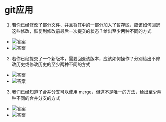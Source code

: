 # git应用
1. 若你已经修改了部分文件、并且将其中的一部分加入了暂存区，应该如何回退这些修改，恢复到修改前最后一次提交的状态？给出至少两种不同的方式
- ![答案](/home/wan/xwechat_files/dxx/git2)
- ![答案](/home/wan/xwechat_files/dxx/git1)
2. 若你已经提交了一个新版本，需要回退该版本，应该如何操作？分别给出不修改历史或修改历史的至少两种不同的方式
- ![答案](/home/wan/xwechat_files/dxx/git3)
- ![答案](/home/wan/xwechat_files/dxx/git4)
3. 我们已经知道了合并分支可以使用 merge，但这不是唯一的方法，给出至少两种不同的合并分支的方式
- ![答案](/home/wan/xwechat_files/dxx/git5)
- ![答案](/home/wan/xwechat_files/dxx/git6)



